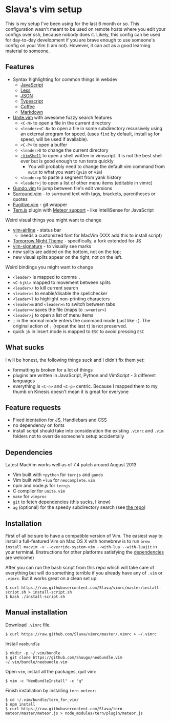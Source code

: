 Slava's vim setup
===

This is my setup I've been using for the last 6 month or so. This configuration wasn't meant
to be used on remote hosts where you edit your configs over ssh, because nobody does it.
Likely, this config can be used for day-to-day development if you are brave enough to use
someone's config on your Vim (I am not). However, it can act as a good learning material to someone.

Features
---

- Syntax highlighting for common things in webdev
  * [JavaScript](https://github.com/pangloss/vim-javascript)
  * [Less](https://github.com/groenewege/vim-less)
  * [JSON](https://github.com/elzr/vim-json)
  * [Typescript](https://github.com/leafgarland/typescript-vim)
  * [Coffee](https://github.com/kchmck/vim-coffee-script)
  * [Markdown](https://github.com/tpope/vim-markdown)
- [Unite.vim](https://github.com/Shougo/unite.vim) with awesome fuzzy search features
  * `<C-N>` to open a file in the current directory
  * `<leader><C-N>` to open a file in some subdirectory recursively using an
    external program for speed. (uses `find` by default, install `ag` for
    speed, will be used if available).
  * `<C-P>` to open a buffer
  * `<leader>D` to change the current directory
  * [`:VimShell`](https://github.com/Shougo/vimshell.vim) to open a shell written in vimscript.
    It is not the best shell ever but is good enough to run tests quickly
    + You will probably need to change the default vim command from `mvim` to what you want (`gvim` or `vim`)
  * `<leader>p` to paste a segment from yank history
  * `<leader>j` to open a list of other menu items (editable in vimrc)
- [Gundo.vim](https://github.com/sjl/gundo.vim) to jump between file's edit versions
- [Surround.vim](https://github.com/tpope/vim-surround) - to surround text with
  tags, brackets, parentheses or quotes
- [Fugitive.vim](https://github.com/tpope/vim-fugitive) - git wrapper
- [Tern.js](http://ternjs.net/) plugin with
  [Meteor support](https://github.com/Slava/tern-meteor) - like IntelliSense for JavaScript

Weird visual things you might want to change

- [vim-airline](https://github.com/bling/vim-airline) - status bar
  * needs a customized font for MacVim (XXX add this to install script)
- [Tomorrow Night Theme](https://github.com/Slava/vim-tomorrow-js) -
  specifically, a fork extended for JS
- [vim-signature](https://github.com/kshenoy/vim-signature) - to visually see marks
- new splits are added on the bottom, not on the top;
- new visual splits appear on the right, not on the left.


Weird bindings you might want to change

- `<leader>` is mapped to comma `,`
- `<C-hjkl>` mapped to movement between splits
- `<leader>/` to kill current search
- `<leader>s` to enable/disable the spellchecker
- `<leader>l` to highlight non-printing characters
- `<leader>m` and `<leader>n` to switch between tabs
- `<leader>w` saves the file (maps to `:w<enter>`)
- `<leader>j` to open a list of menu items
- `;` in the normal mode enters the command mode (just like `:`). The original
  action of `;` (repeat the last `t`) is not preserved.
- quick `jk` in insert mode is mapped to `ESC` to avoid pressing `ESC`


What sucks
---

I will be honest, the following things suck and I didn't fix them yet:

- formatting is broken for a lot of things
- plugins are written in JavaScript, Python and VimScript - 3 different
  languages
- everything is `<C-n>` and `<C-p>` centric. Because I mapped them to my thumb
  on Kinesis doesn't mean it is great for everyone

Feature requests
---

- Fixed identation for JS, Handlebars and CSS
- no dependency on fonts
- install script should take into consideration the existing `.vimrc` and `.vim`
  folders not to override someone's setup accidentally

Dependencies
---

Latest MacVim works well as of 7.4 patch around August 2013

- Vim built with `+python` for `ternjs` and `gundo`
- Vim built with `+lua` for `neocomplete.vim`
- npm and node.js for `ternjs`
- C compiler for `unite.vim`
- `make` for `vimproc`
- `git` to fetch dependencies (this sucks, I know)
- `ag` (optional) for the speedy subdirectory search (see [the repo](https://github.com/ggreer/the_silver_searcher))

Installation
---

First of all be sure to have a compatible version of Vim. The easiest way to
install a full-featured Vim on Mac OS X with homebrew is to run
`brew install macvim -v --override-system-vim --with-lua --with-luajit` in your
terminal. (Instructions for other platforms satisfying the
[dependencies](#dependencies) are welcome)

After you can run the bash script from this repo which will take care of
everything but will do something terrible if you already have any of `.vim` or
`.vimrc`. But it works great on a clean set up:

    $ curl https://raw.githubusercontent.com/Slava/vimrc/master/install-script.sh > install-script.sh
    $ bash ./install-script.sh

Manual installation
---

Download `.vimrc` file.

    $ curl https://raw.github.com/Slava/vimrc/master/.vimrc > ~/.vimrc

Install `neobundle`

    $ mkdir -p ~/.vim/bundle
    $ git clone https://github.com/Shougo/neobundle.vim ~/.vim/bundle/neobundle.vim

Open `vim`, install all the packages, quit vim:

    $ vim -c "NeoBundleInstall" -c "q"

Finish installation by installing `tern-meteor`:

    $ cd ~/.vim/bundle/tern_for_vim/
    $ npm install
    $ curl https://raw.githubusercontent.com/Slava/tern-meteor/master/meteor.js > node_modules/tern/plugin/meteor.js



